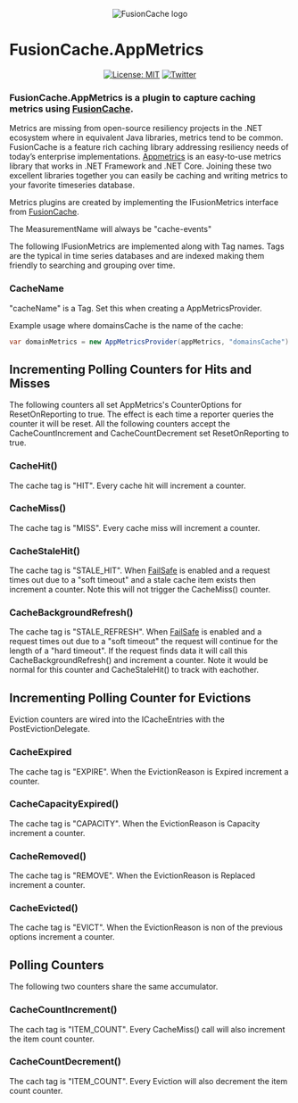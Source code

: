 ﻿<div align="center">

![FusionCache logo](../../docs/logo-256x256.png)

</div>

# FusionCache.AppMetrics

<div align="center">

[![License: MIT](https://img.shields.io/badge/license-MIT-blue.svg)](https://opensource.org/licenses/MIT)
[![Twitter](https://img.shields.io/twitter/url/http/shields.io.svg?style=flat&logo=twitter)](https://twitter.com/intent/tweet?hashtags=fusioncache,caching,cache,dotnet,oss,csharp&text=🚀+FusionCache:+a+new+cache+with+an+optional+2nd+layer+and+some+advanced+features&url=https%3A%2F%2Fgithub.com%2Fjodydonetti%2FZiggyCreatures.FusionCache&via=jodydonetti)

</div>

### FusionCache.AppMetrics is a plugin to capture caching metrics using [FusionCache](https://github.com/jodydonetti/ZiggyCreatures.FusionCache).

Metrics are missing from open-source resiliency projects in the .NET ecosystem where in equivalent Java libraries, metrics tend to be common.  FusionCache is a feature rich caching library addressing resiliency needs of today’s enterprise implementations.  [Appmetrics](https://github.com/AppMetrics/AppMetrics) is an easy-to-use metrics library that works in .NET Framework and .NET Core.  Joining these two excellent libraries together you can easily be caching and writing metrics to your favorite timeseries database.

Metrics plugins are created by implementing the IFusionMetrics interface from [FusionCache](https://github.com/jodydonetti/ZiggyCreatures.FusionCache).

The MeasurementName will always be "cache-events"

The following IFusionMetrics are implemented along with Tag names.  Tags are the typical in time series databases and are indexed making them friendly to searching and grouping over time.  

### CacheName

"cacheName" is a Tag.  Set this when creating a AppMetricsProvider.

Example usage where domainsCache is the name of the cache:

```csharp
var domainMetrics = new AppMetricsProvider(appMetrics, "domainsCache")
```

## Incrementing Polling Counters for Hits and Misses

The following counters all set AppMetrics's CounterOptions for ResetOnReporting to true.  The effect is each time a reporter queries the counter it will be reset.  All the following counters accept the  CacheCountIncrement and CacheCountDecrement set ResetOnReporting to true.

### CacheHit()

The cache tag is "HIT".  Every cache hit will increment a counter.

### CacheMiss()

The cache tag is "MISS".  Every cache miss will increment a counter.

### CacheStaleHit()

The cache tag is "STALE_HIT".  When [FailSafe](https://github.com/jodydonetti/ZiggyCreatures.FusionCache/blob/main/docs/Timeouts.md) is enabled and a request times out due to a "soft timeout" and a stale cache item exists then increment a counter.  Note this will not trigger the CacheMiss() counter.  

### CacheBackgroundRefresh()

The cache tag is "STALE_REFRESH".  When [FailSafe](https://github.com/jodydonetti/ZiggyCreatures.FusionCache/blob/main/docs/Timeouts.md) is enabled and a request times out due to a "soft timeout" the request will continue for the length of a "hard timeout".  If the request finds data it will call this CacheBackgroundRefresh() and increment a counter.  Note it would be normal for this counter and CacheStaleHit() to track with eachother.

## Incrementing Polling Counter for Evictions

Eviction counters are wired into the ICacheEntries with the PostEvictionDelegate.  

### CacheExpired

The cache tag is "EXPIRE".  When the EvictionReason is Expired increment a counter.

### CacheCapacityExpired()

The cache tag is "CAPACITY".  When the EvictionReason is Capacity increment a counter.

### CacheRemoved()

The cache tag is "REMOVE".  When the EvictionReason is Replaced increment a counter.

### CacheEvicted()

The cache tag is "EVICT".  When the EvictionReason is non of the previous options increment a counter.

## Polling Counters

The following two counters share the same accumulator.

### CacheCountIncrement()

The cach tag is "ITEM_COUNT". Every CacheMiss() call will also increment the item count counter.

### CacheCountDecrement()

The cach tag is "ITEM_COUNT". Every Eviction will also decrement the item count counter.
